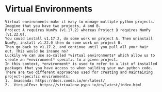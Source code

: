 # Virtual Environments

    Virtual environments make it easy to manage multiple python projects. Imagine that you have two projects, A and B. 
    Project A requires NumPy (v1.17.2) whereas Project B requires NumPy (v1.22.0).
    You could install v1.17.2, do some work on project A. Then uninstall NumPy, install v1.22.0 then do some work on project B. 
    Then go back to v1.17.2, and continue until you pull all your hair out. This would be insane no?
    Luckily we can use so-called *virtual environments* which allow us to create an *environment* specific to a given project.
    In this context, *environment* is used to refer to a list of installed packages that you have access to when building your own python code. 
    There are two different approaches used for creating and maintaining project-specific environments:
    1.  Anaconda: https://docs.conda.io/en/latest/
    2.  VirtualEnv: https://virtualenv.pypa.io/en/latest/index.html
